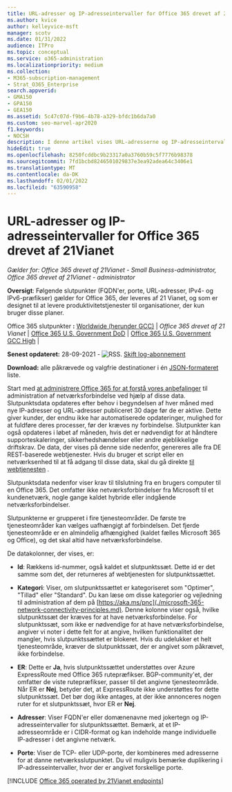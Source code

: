 ```yaml
---
title: URL-adresser og IP-adresseintervaller for Office 365 drevet af 21Vianet
ms.author: kvice
author: kelleyvice-msft
manager: scotv
ms.date: 01/31/2022
audience: ITPro
ms.topic: conceptual
ms.service: o365-administration
ms.localizationpriority: medium
ms.collection:
- M365-subscription-management
- Strat_O365_Enterprise
search.appverid:
- GMA150
- GPA150
- GEA150
ms.assetid: 5c47c07d-f9b6-4b78-a329-bfdc1b6da7a0
ms.custom: seo-marvel-apr2020
f1.keywords:
- NOCSH
description: I denne artikel vises URL-adresserne og IP-adresseintervaller for Office 365, når de drives af 21Vianet i Kina.
hideEdit: true
ms.openlocfilehash: 8250fcddbc9b23317a0a3760b59c5f7776b98378
ms.sourcegitcommit: 7fd1bcbd8246501029837e3ea92adea64c3406e1
ms.translationtype: MT
ms.contentlocale: da-DK
ms.lasthandoff: 02/01/2022
ms.locfileid: "63590958"
---
```

# <a name="urls-and-ip-address-ranges-for-office-365-operated-by-21vianet"></a>URL-adresser og IP-adresseintervaller for Office 365 drevet af 21Vianet

 *Gælder for: Office 365 drevet af 21Vianet - Small Business-administrator, Office 365 drevet af 21Vianet - administrator*

**Oversigt**: Følgende slutpunkter (FQDN'er, porte, URL-adresser, IPv4- og IPv6-præfikser) gælder for Office 365, der leveres af 21 Vianet, og som er designet til at levere produktivitetstjenester til organisationer, der kun bruger disse planer.
  
 Office 365 slutpunkter **:** [Worldwide (herunder GCC)](urls-and-ip-address-ranges.md)  | *Office 365 drevet af 21 Vianet* |  [Office 365 U.S. Government DoD](microsoft-365-u-s-government-dod-endpoints.md) |  [Office 365 U.S. Government GCC High](microsoft-365-u-s-government-gcc-high-endpoints.md) |
  
**Senest opdateret:** 28-09-2021 - ![RSS.](../media/5dc6bb29-25db-4f44-9580-77c735492c4b.png) [Skift log-abonnement](https://endpoints.office.com/version/China?allversions=true&format=rss&clientrequestid=b10c5ed1-bad1-445f-b386-b919946339a7)

**Download:** alle påkrævede og valgfrie destinationer i én [JSON-formateret](https://endpoints.office.com/endpoints/China?clientrequestid=b10c5ed1-bad1-445f-b386-b919946339a7) liste.

Start med [at administrere Office 365 for at forstå vores anbefalinger](managing-office-365-endpoints.md) til administration af netværksforbindelse ved hjælp af disse data. Slutpunktsdata opdateres efter behov i begyndelsen af hver måned med nye IP-adresser og URL-adresser publiceret 30 dage før de er aktive. Dette giver kunder, der endnu ikke har automatiserede opdateringer, mulighed for at fuldføre deres processer, før der kræves ny forbindelse. Slutpunkter kan også opdateres i løbet af måneden, hvis det er nødvendigt for at håndtere supporteskaleringer, sikkerhedshændelser eller andre øjeblikkelige driftskrav. De data, der vises på denne side nedenfor, genereres alle fra DE REST-baserede webtjenester. Hvis du bruger et script eller en netværksenhed til at få adgang til disse data, skal du gå direkte [til webtjenesten](microsoft-365-ip-web-service.md) .

Slutpunktsdata nedenfor viser krav til tilslutning fra en brugers computer til en Office 365. Det omfatter ikke netværksforbindelser fra Microsoft til et kundenetværk, nogle gange kaldet hybride eller indgående netværksforbindelser.

Slutpunkterne er grupperet i fire tjenesteområder. De første tre tjenesteområder kan vælges uafhængigt af forbindelsen. Det fjerde tjenesteområde er en almindelig afhængighed (kaldet fælles Microsoft 365 og Office), og det skal altid have netværksforbindelse.

De datakolonner, der vises, er:

- **Id**: Rækkens id-nummer, også kaldet et slutpunktssæt. Dette id er det samme som det, der returneres af webtjenesten for slutpunktssættet.

- **Kategori**: Viser, om slutpunktssættet er kategoriseret som "Optimer", "Tillad" eller "Standard". Du kan læse om disse kategorier og vejledning til administration af dem på [https://aka.ms/pnc](./microsoft-365-network-connectivity-principles.md). Denne kolonne viser også, hvilke slutpunktssæt der kræves for at have netværksforbindelse. For slutpunktssæt, som ikke er nødvendige for at have netværksforbindelse, angiver vi noter i dette felt for at angive, hvilken funktionalitet der mangler, hvis slutpunktssættet er blokeret. Hvis du udelukker et helt tjenesteområde, kræver de slutpunktssæt, der er angivet som påkrævet, ikke forbindelse.

- **ER**: Dette er **Ja**, hvis slutpunktssættet understøttes over Azure ExpressRoute med Office 365 rutepræfikser. BGP-community'et, der omfatter de viste rutepræfikser, passer til det angivne tjenesteområde. Når ER er **Nej**, betyder det, at ExpressRoute ikke understøttes for dette slutpunktssæt. Det bør dog ikke antages, at der ikke annonceres nogen ruter for et slutpunktssæt, hvor ER er **Nej**.

- **Adresser**: Viser FQDN'er eller domænenavne med jokertegn og IP-adresseintervaller for slutpunktssættet. Bemærk, at et IP-adresseområde er i CIDR-format og kan indeholde mange individuelle IP-adresser i det angivne netværk.
 
- **Porte**: Viser de TCP- eller UDP-porte, der kombineres med adresserne for at danne netværksslutpunktet. Du vil muligvis bemærke duplikering i IP-adresseintervaller, hvor der er angivet forskellige porte.

[!INCLUDE [Office 365 operated by 21Vianet endpoints](../includes/office-365-operated-by-21vianet-endpoints.md)]